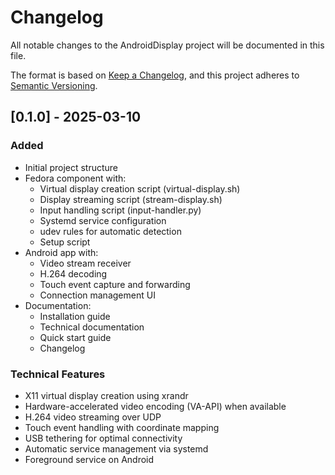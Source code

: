 # Changelog

All notable changes to the AndroidDisplay project will be documented in this file.

The format is based on [Keep a Changelog](https://keepachangelog.com/en/1.0.0/),
and this project adheres to [Semantic Versioning](https://semver.org/spec/v2.0.0.html).

## [0.1.0] - 2025-03-10

### Added
- Initial project structure
- Fedora component with:
  - Virtual display creation script (virtual-display.sh)
  - Display streaming script (stream-display.sh)
  - Input handling script (input-handler.py)
  - Systemd service configuration
  - udev rules for automatic detection
  - Setup script
- Android app with:
  - Video stream receiver
  - H.264 decoding
  - Touch event capture and forwarding
  - Connection management UI
- Documentation:
  - Installation guide
  - Technical documentation
  - Quick start guide
  - Changelog

### Technical Features
- X11 virtual display creation using xrandr
- Hardware-accelerated video encoding (VA-API) when available
- H.264 video streaming over UDP
- Touch event handling with coordinate mapping
- USB tethering for optimal connectivity
- Automatic service management via systemd
- Foreground service on Android